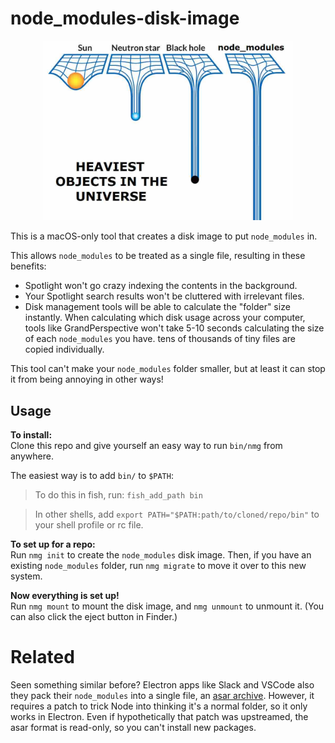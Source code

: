# node_modules-disk-image

<center>
<img alt="A meme about node_modules being the heaviest object in the universe" src="./meme.jpg" width="400">
</center>

This is a macOS-only tool that creates a disk image to put `node_modules` in.

This allows `node_modules` to be treated as a single file, resulting in these
benefits:

- Spotlight won't go crazy indexing the contents in the background.
- Your Spotlight search results won't be cluttered with irrelevant files.
- Disk management tools will be able to calculate the "folder" size instantly.
  When calculating which disk usage across your computer, tools like
  GrandPerspective won't take 5-10 seconds calculating the size of each
  `node_modules` you have. tens of thousands of tiny files are copied
  individually.

This tool can't make your `node_modules` folder smaller, but at least it can
stop it from being annoying in other ways!

## Usage

**To install:**\
Clone this repo and give yourself an easy way to run `bin/nmg` from anywhere.

The easiest way is to add `bin/` to `$PATH`:

> To do this in fish, run: `fish_add_path bin`

> In other shells, add `export PATH="$PATH:path/to/cloned/repo/bin"` to your
> shell profile or rc file.

**To set up for a repo:**\
Run `nmg init` to create the `node_modules` disk image. Then, if you have an existing
`node_modules` folder, run `nmg migrate` to move it over to this new system.

**Now everything is set up!**\
Run `nmg mount` to mount the disk image, and `nmg unmount` to unmount it. (You can
also click the eject button in Finder.)

# Related

Seen something similar before? Electron apps like Slack and VSCode also they
pack their `node_modules` into a single file, an
[asar archive](https://www.electronjs.org/docs/latest/tutorial/asar-archives).
However, it requires a patch to trick Node into thinking it's a normal folder,
so it only works in Electron. Even if hypothetically that patch was upstreamed,
the asar format is read-only, so you can't install new packages.
